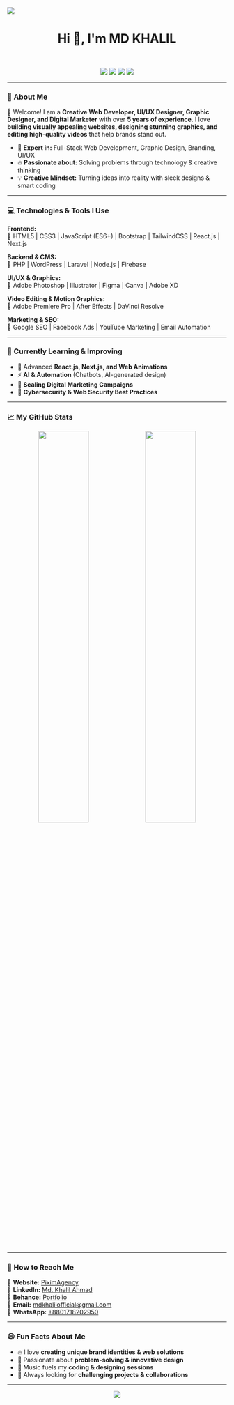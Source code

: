 <img src="https://media.licdn.com/dms/image/v2/D5616AQFqwUYKkpCmeg/profile-displaybackgroundimage-shrink_350_1400/B56ZUzAaN6GsAY-/0/1740317506058?e=1746057600&v=beta&t=nLN_iTURSTvwtZH5PwZiVmZVlzBhKVg3gkqbqhV1hNo">
<h1 align="center">Hi 👋, I'm  MD KHALIL</h1> <br>

<p align="center">
  <img src="https://img.shields.io/badge/🚀 Web Developer-blue?style=for-the-badge">
  <img src="https://img.shields.io/badge/🎨 Graphic Designer-red?style=for-the-badge">
  <img src="https://img.shields.io/badge/🎬 Video Editing Expert-green?style=for-the-badge">
  <img src="https://img.shields.io/badge/📈 Digital Marketer-purple?style=for-the-badge">
</p>

---

### **📌 About Me**  
👋 Welcome! I am a **Creative Web Developer, UI/UX Designer, Graphic Designer, and Digital Marketer** with over **5 years of experience**. I love **building visually appealing websites, designing stunning graphics, and editing high-quality videos** that help brands stand out.  

- 🚀 **Expert in:** Full-Stack Web Development, Graphic Design, Branding, UI/UX  
- 🔥 **Passionate about:** Solving problems through technology & creative thinking  
- 💡 **Creative Mindset:** Turning ideas into reality with sleek designs & smart coding  

---

### **💻 Technologies & Tools I Use**  
**Frontend:**  
🔹 HTML5 | CSS3 | JavaScript (ES6+) | Bootstrap | TailwindCSS | React.js | Next.js  

**Backend & CMS:**  
🔹 PHP | WordPress | Laravel | Node.js | Firebase  

**UI/UX & Graphics:**  
🔹 Adobe Photoshop | Illustrator | Figma | Canva | Adobe XD  

**Video Editing & Motion Graphics:**  
🔹 Adobe Premiere Pro | After Effects | DaVinci Resolve  

**Marketing & SEO:**  
🔹 Google SEO | Facebook Ads | YouTube Marketing | Email Automation  

---

### **🌱 Currently Learning & Improving**  
- 📌 Advanced **React.js, Next.js, and Web Animations**  
- ⚡ **AI & Automation** (Chatbots, AI-generated design)  
- 🚀 **Scaling Digital Marketing Campaigns**  
- 🔐 **Cybersecurity & Web Security Best Practices**  

---

### **📈 My GitHub Stats**  
<p align="center">
  <img src="https://github-readme-stats.vercel.app/api?username=ProDevMaster&show_icons=true&theme=tokyonight" width="48%"/>
  <img src="https://github-readme-streak-stats.herokuapp.com/?user=ProDevMaster&theme=tokyonight" width="48%"/>
</p>

---

### **📩 How to Reach Me**  
📌 **Website:** [PiximAgency](https://piximagency.com)  
🔗 **LinkedIn:** [Md. Khalil Ahmad](https://www.linkedin.com/in/mdkhalilofficial)  
🎨 **Behance:** [Portfolio](https://www.behance.net/ChoiceStock)  
📧 **Email:** mdkhalilofficial@gmail.com  
📱 **WhatsApp:** [+8801718202950](https://wa.me/8801718202950)  

---

### **😄 Fun Facts About Me**  
- 🔥 I love **creating unique brand identities & web solutions**  
- 🎯 Passionate about **problem-solving & innovative design**  
- 🎵 Music fuels my **coding & designing sessions**  
- 🚀 Always looking for **challenging projects & collaborations**  

---

<p align="center">
  <img src="https://readme-typing-svg.herokuapp.com?font=Fira+Code&weight=500&pause=1000&color=06CD9A&center=true&vCenter=true&multiline=true&width=600&height=50&lines=🚀+Let's+Build+Something+Awesome!+✨">
</p>
